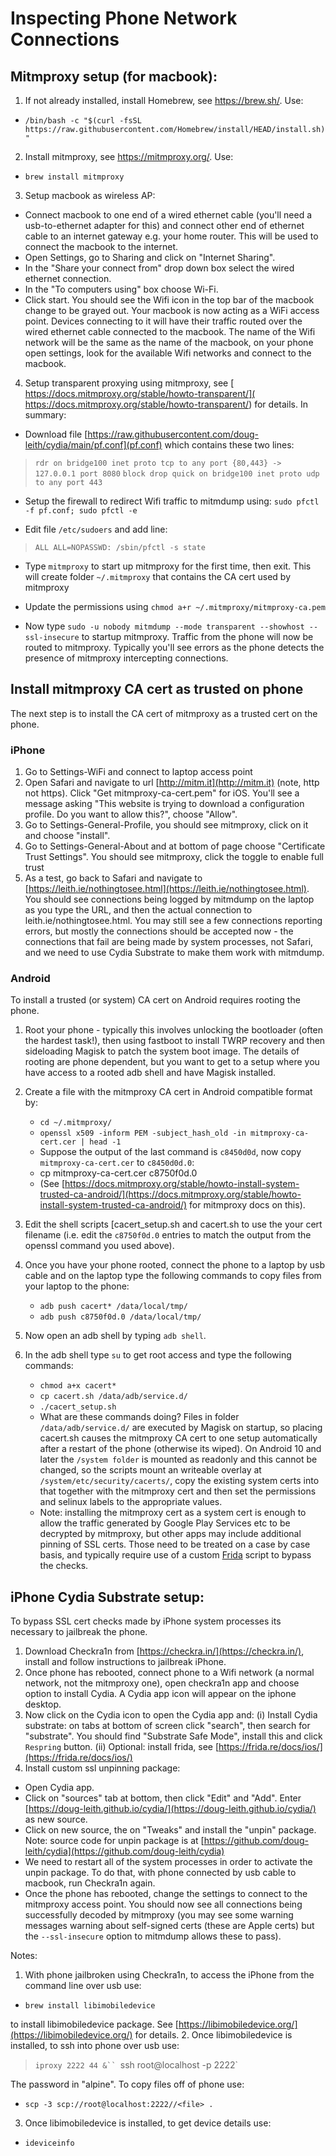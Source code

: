 # Inspecting Phone Network Connections

## Mitmproxy setup (for macbook):
1. If not already installed, install Homebrew, see https://brew.sh/.   Use:
  * `/bin/bash -c "$(curl -fsSL https://raw.githubusercontent.com/Homebrew/install/HEAD/install.sh)"`
2. Install mitmproxy, see https://mitmproxy.org/.  Use:

  * `brew install mitmproxy`

3. Setup macbook as wireless AP:
  * Connect macbook to one end of a wired ethernet cable (you'll need a usb-to-ethernet adapter for this) and connect other end of ethernet cable to an internet gateway e.g. your home router.   This will be used to connect the macbook to the internet.
  * Open Settings, go to Sharing and click on "Internet Sharing".  
  * In the "Share your connect from" drop down box select the wired ethernet connection.  
  * In the "To computers using" box choose Wi-Fi.  
  * Click start.  You should see the Wifi icon in the top bar of the macbook change to be grayed out.  Your macbook is now acting as a WiFi access point.  Devices connecting to it will have their traffic routed over the wired ethernet cable connected to the macbook.  The name of the Wifi network will be the same as the name of the macbook, on your phone open settings, look for the available Wifi networks and connect to the macbook.

4. Setup transparent proxying using mitmproxy, see [ https://docs.mitmproxy.org/stable/howto-transparent/]( https://docs.mitmproxy.org/stable/howto-transparent/) for details.  In summary:

  * Download file [https://raw.githubusercontent.com/doug-leith/cydia/main/pf.conf](pf.conf) which contains these two lines:

>`rdr on bridge100 inet proto tcp to any port {80,443} -> 127.0.0.1 port 8080`
>`block drop quick on bridge100 inet proto udp to any port 443`

  * Setup the firewall to redirect Wifi traffic to mitmdump using: `sudo pfctl -f pf.conf; sudo pfctl -e`

  * Edit file `/etc/sudoers` and add line:

>`ALL ALL=NOPASSWD: /sbin/pfctl -s state`

  * Type `mitmproxy` to start up mitmproxy for the first time, then exit.  This will create folder `~/.mitmproxy` that contains the CA cert used by mitmproxy

  * Update the permissions using `chmod a+r ~/.mitmproxy/mitmproxy-ca.pem`

  * Now type `sudo -u nobody mitmdump --mode transparent --showhost --ssl-insecure` to startup mitmproxy.  Traffic from the phone will now be routed to mitmproxy.  Typically you'll see errors as the phone detects the presence of mitmproxy intercepting connections.

## Install mitmproxy CA cert as trusted on phone
The next step is to install the CA cert of mitmproxy as a trusted cert on the phone.  
### iPhone
1. Go to Settings-WiFi and connect to laptop access point
2. Open Safari and navigate to url [http://mitm.it](http://mitm.it) (note, http not https).  Click "Get mitmproxy-ca-cert.pem" for iOS.  You'll see a message asking "This website is trying to download a configuration profile.  Do you want to allow this?", choose "Allow".
3. Go to Settings-General-Profile, you should see mitmproxy, click on it and choose "install".
4. Go to Settings-General-About and at bottom of page choose "Certificate Trust Settings".  You should see mitmproxy, click the toggle to enable full trust
5. As a test, go back to Safari and navigate to [https://leith.ie/nothingtosee.html](https://leith.ie/nothingtosee.html).  You should see connections being logged by mitmdump on the laptop as you type the URL, and then the actual connection to leith.ie/nothingtosee.html.  You may still see a few connections reporting errors, but mostly the connections should be accepted now - the connections that fail are being made by system processes, not Safari, and we need to use Cydia Substrate to make them work with mitmdump.

### Android
To install a trusted (or system) CA cert on Android requires rooting the phone.
1. Root your phone - typically this involves unlocking the bootloader (often the hardest task!), then using fastboot to install TWRP recovery and then sideloading Magisk to patch the system boot image.  The details of rooting are phone dependent, but you want to get to a setup where you have access to a rooted adb shell and have Magisk installed.

2. Create a file with the mitmproxy CA cert in Android compatible format by:
	* `cd ~/.mitmproxy/`
	* `openssl x509 -inform PEM -subject_hash_old -in mitmproxy-ca-cert.cer | head -1`
	* Suppose the output of the last command is `c8450d0d`, now copy `mitmproxy-ca-cert.cer` to `c8450d0d.0`:
	* cp mitmproxy-ca-cert.cer c8750f0d.0
	* (See [https://docs.mitmproxy.org/stable/howto-install-system-trusted-ca-android/](https://docs.mitmproxy.org/stable/howto-install-system-trusted-ca-android/) for mitmproxy docs on this).

3. Edit the shell scripts [cacert_setup.sh and cacert.sh to use the your cert filename (i.e. edit the `c8750f0d.0` entries to match the output from the openssl command you used above).
	
3. Once you have your phone rooted, connect the phone to a laptop by usb cable and on the laptop type the following commands to copy files from your laptop to the phone:
	* `adb push cacert* /data/local/tmp/`
	* `adb push c8750f0d.0 /data/local/tmp/`
	
4. Now open an adb shell by typing `adb shell`.

5. In the adb shell type `su` to get root access and type the following commands:
	* `chmod a+x cacert*`
	* `cp cacert.sh /data/adb/service.d/`
	* `./cacert_setup.sh`  
	* What are these  commands doing?  Files in folder `/data/adb/service.d/` are executed by Magisk on startup, so placing cacert.sh causes the mitmproxy CA cert to one setup automatically after a restart of the phone (otherwise its wiped).  On Android 10 and later the `/system folder` is mounted as readonly and this cannot be changed, so the scripts mount an writeable overlay at `/system/etc/security/cacerts/`, copy the existing system certs into that together with the mitmproxy cert and then set the permissions and selinux labels to the appropriate values.
	* Note: installing the mitmproxy cert as a system cert is enough to allow the traffic generated by Google Play Services etc to be decrypted by mitmproxy, but other apps may include additional pinning of SSL certs.  Those need to be treated on a case by case basis, and typically require use of a custom [Frida](https://frida.re/) script to bypass the checks.

## iPhone Cydia Substrate setup:
To bypass SSL cert checks made by iPhone system processes its necessary to jailbreak the phone.
1. Download Checkra1n from [https://checkra.in/](https://checkra.in/), install and follow instructions to jailbreak iPhone.
2. Once phone has rebooted, connect phone to a Wifi network (a normal network, not the mitmproxy one), open checkra1n app and choose option to install Cydia.  A Cydia app icon will appear on the iphone desktop.
3. Now click on the Cydia icon to open the Cydia app and:
(i) Install Cydia substrate: on tabs at bottom of screen click "search", then search for "substrate".  You should find "Substrate Safe Mode", install this and click `Respring` button.
(ii) Optional: install frida, see [https://frida.re/docs/ios/](https://frida.re/docs/ios/)
4. Install custom ssl unpinning package:
  * Open Cydia app.
  * Click on "sources" tab at bottom, then click "Edit" and "Add".  Enter [https://doug-leith.github.io/cydia/](https://doug-leith.github.io/cydia/) as new source.
  * Click on new source, the on "Tweaks" and install the "unpin" package.  Note: source code for unpin package is at [https://github.com/doug-leith/cydia](https://github.com/doug-leith/cydia)
  * We need to restart all of the system processes in order to activate the unpin package.  To do that, with phone connected by usb cable to macbook, run Checkra1n again.   
  * Once the phone has rebooted, change the settings to connect to the mitmproxy access point.  You should now see all connections being successfully decoded by mitmproxy (you may see some warning messages warning about self-signed certs (these are Apple certs) but the `--ssl-insecure` option to mitmdump allows these to pass).

Notes:
1. With phone jailbroken using Checkra1n, to access the iPhone from the command line over usb use:

  * `brew install libimobiledevice`

to install libimobiledevice package.  See [https://libimobiledevice.org/](https://libimobiledevice.org/) for details.
2. Once libimobiledevice is installed, to ssh into phone over usb use:

>`iproxy 2222 44 &``
>`ssh root@localhost -p 2222`

The password in "alpine".  To copy files off of phone use:

  * `scp -3 scp://root@localhost:2222//<file> .`

3. Once libimobiledevice is installed, to get device details use:

  * `ideviceinfo`

